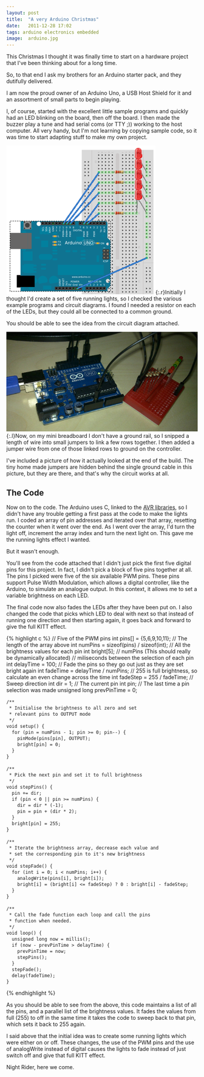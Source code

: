 ```yaml
---
layout: post
title:  "A very Arduino Christmas"
date:   2011-12-28 17:02
tags: arduino electronics embedded
image:  arduino.jpg
---
```

This Christmas I thought it was finally time to start on a hardware project that I've been thinking about for a long time.

So, to that end I ask my brothers for an Arduino starter pack, and they dutifully delivered.

I am now the proud owner of an Arduino Uno, a USB Host Shield for it and an assortment of small parts to begin playing.

I, of course, started with the excellent little sample programs and quickly had an LED blinking on the board, then off the board. I then made the buzzer play a tune and had serial coms (or TTY ;)) working to the host computer. All very handy, but I'm not learning by copying sample code, so it was time to start adapting stuff to make my own project.

![Breadboard](/img/code/running5_bb.png){:.r}Initially I thought I'd create a set of five running lights, so I checked the various example programs and circuit diagrams. I found I needed a resistor on each of the LEDs, but they could all be connected to a common ground.

You should be able to see the idea from the circuit diagram attached.

![Running Lights](/img/code/running5.jpg){:.l}Now, on my mini breadboard I don't have a ground rail, so I snipped a length of wire into small jumpers to link a few rows together. I then added a jumper wire from one of those linked rows to ground on the controller.

I've included a picture of how it actually looked at the end of the build. The tiny home made jumpers are hidden behind the single ground cable in this picture, but they are there, and that's why the circuit works at all.

## The Code ##

Now on to the code. The Arduino uses C, linked to the [AVR libraries](http://www.nongnu.org/avr-libc/user-manual/index.html), so I didn't have any trouble getting a first pass at the code to make the lights run. I coded an array of pin addresses and iterated over that array, resetting the counter when it went over the end. As I went over the array, I'd turn the light off, increment the array index and turn the next light on. This gave me the running lights effect I wanted.

But it wasn't enough.

You'll see from the code attached that I didn't just pick the first five digital pins for this project. In fact, I didn't pick a block of five pins together at all. The pins I picked were five of the six available PWM pins. These pins support Pulse Width Modulation, which allows a digital controller, like the Arduino, to simulate an analogue output. In this context, it allows me to set a variable brightness on each LED.

The final code now also fades the LEDs after they have been put on. I also changed the code that picks which LED to deal with next so that instead of running one direction and then starting again, it goes back and forward to give the full KITT effect.

{% highlight c %}
    // Five of the PWM pins
    int pins[] = {5,6,9,10,11};
    // The length of the array above
    int numPins = sizeof(pins) / sizeof(int);
    // All the brightness values for each pin
    int bright[5]; // numPins (This should really be dynamically allocated)
    // miliseconds between the selection of each pin
    int delayTime = 100;
    // Fade the pins so they go out just as they are set bright again
    int fadeTime = delayTime / numPins;
    // 255 is full brightness, so calculate an even change across the time
    int fadeStep = 255 / fadeTime;
    // Sweep direction
    int dir = 1;
    // The current pin
    int pin;
    // The last time a pin selection was made
    unsigned long prevPinTime = 0;

    /**
     * Initialise the brightness to all zero and set
     * relevant pins to OUTPUT mode
     */
    void setup() {
      for (pin = numPins - 1; pin >= 0; pin--) {
        pinMode(pins[pin], OUTPUT);
        bright[pin] = 0;
      }
    }

    /**
     * Pick the next pin and set it to full brightness
     */
    void stepPins() {
      pin += dir;
      if (pin < 0 || pin >= numPins) {
        dir = dir * (-1);
        pin = pin + (dir * 2);
      }
      bright[pin] = 255;
    }

    /**
     * Iterate the brightness array, decrease each value and
     * set the corresponding pin to it's new brightness
     */
    void stepFade() {
      for (int i = 0; i < numPins; i++) {
        analogWrite(pins[i], bright[i]);
        bright[i] = (bright[i] <= fadeStep) ? 0 : bright[i] - fadeStep;
      }
    }

    /**
     * Call the fade function each loop and call the pins
     * function when needed.
     */
    void loop() {
      unsigned long now = millis();
      if (now - prevPinTime > delayTime) {
        prevPinTime = now;
        stepPins();
      }
      stepFade();
      delay(fadeTime);
    }
{% endhighlight %}

As you should be able to see from the above, this code maintains a list of all the pins, and a parallel list of the brightness values. It fades the values from full (255) to off in the same time it takes the code to sweep back to that pin, which sets it back to 255 again.

I said above that the initial idea was to create some running lights which were either on or off. These changes, the use of the PWM pins and the use of analogWrite instead of digital causes the lights to fade instead of just switch off and give that full KITT effect.

Night Rider, here we come.


